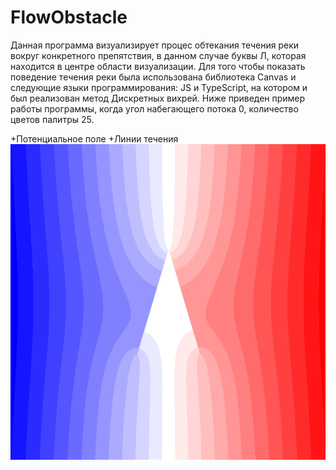# FlowObstacle
Данная программа визуализирует процес обтекания течения реки вокруг конкретного препятствия, в данном случае буквы Л, которая находится в центре области визуализации. Для того чтобы показать поведение течения реки была использована библиотека Canvas и следующие языки программирования: JS и TypeScript, на котором и был реализован метод Дискретных вихрей.
Ниже приведен пример работы программы, когда угол набегающего потока 0, количество цветов палитры 25.

+Потенциальное поле
+Линии течения
![Fi](https://github.com/DmitriyLitvin/FlowObstacle/blob/flow/images/fi.PNG)

